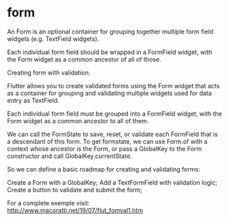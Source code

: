 # form

An Form is an optional container for grouping together multiple form field widgets (e.g. TextField widgets).

Each individual form field should be wrapped in a FormField widget, with the Form widget as a common ancestor of all of those. 

Creating form with validation:

Flutter allows you to create validated forms using the Form widget that acts as a container for grouping and validating multiple widgets used for data entry as TextField.

Each individual form field must be grouped into a FormField widget, with the Form widget as a common ancestor to all of them.

We can call the FormState to save, reset, or validate each FormField that is a descendant of this form. To get formstate, we can use Form.of with a context whose ancestor is the Form, or pass a GlobalKey to the Form constructor and call GlobalKey.currentState.

So we can define a basic roadmap for creating and validating forms:

Create a Form with a GlobalKey;
Add a TextFormField with validation logic;
Create a button to validate and submit the form;

For a complete exemple visit: http://www.macoratti.net/19/07/flut_fomval1.htm

